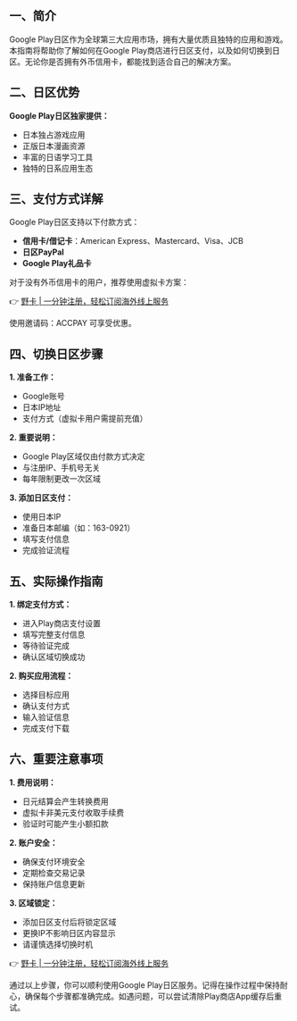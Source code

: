 ## 一、简介

Google Play日区作为全球第三大应用市场，拥有大量优质且独特的应用和游戏。本指南将帮助你了解如何在Google Play商店进行日区支付，以及如何切换到日区。无论你是否拥有外币信用卡，都能找到适合自己的解决方案。

## 二、日区优势

**Google Play日区独家提供：**
- 日本独占游戏应用
- 正版日本漫画资源
- 丰富的日语学习工具
- 独特的日系应用生态

## 三、支付方式详解

Google Play日区支持以下付款方式：
- **信用卡/借记卡**：American Express、Mastercard、Visa、JCB
- **日区PayPal**
- **Google Play礼品卡**

对于没有外币信用卡的用户，推荐使用虚拟卡方案：

👉 [野卡 | 一分钟注册，轻松订阅海外线上服务](https://bit.ly/bewildcard)

使用邀请码：ACCPAY 可享受优惠。

## 四、切换日区步骤

**1. 准备工作：**
- Google账号
- 日本IP地址
- 支付方式（虚拟卡用户需提前充值）

**2. 重要说明：**
- Google Play区域仅由付款方式决定
- 与注册IP、手机号无关
- 每年限制更改一次区域

**3. 添加日区支付：**
- 使用日本IP
- 准备日本邮编（如：163-0921）
- 填写支付信息
- 完成验证流程

## 五、实际操作指南

**1. 绑定支付方式：**
- 进入Play商店支付设置
- 填写完整支付信息
- 等待验证完成
- 确认区域切换成功

**2. 购买应用流程：**
- 选择目标应用
- 确认支付方式
- 输入验证信息
- 完成支付下载

## 六、重要注意事项

**1. 费用说明：**
- 日元结算会产生转换费用
- 虚拟卡非美元支付收取手续费
- 验证时可能产生小额扣款

**2. 账户安全：**
- 确保支付环境安全
- 定期检查交易记录
- 保持账户信息更新

**3. 区域锁定：**
- 添加日区支付后将锁定区域
- 更换IP不影响日区内容显示
- 请谨慎选择切换时机

👉 [野卡 | 一分钟注册，轻松订阅海外线上服务](https://bit.ly/bewildcard)

通过以上步骤，你可以顺利使用Google Play日区服务。记得在操作过程中保持耐心，确保每个步骤都准确完成。如遇问题，可以尝试清除Play商店App缓存后重试。